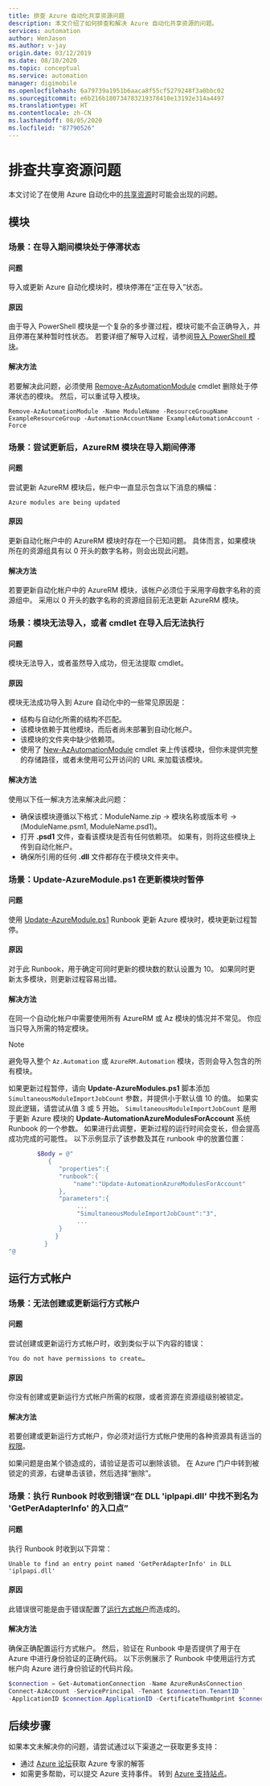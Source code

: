 ```yaml
---
title: 排查 Azure 自动化共享资源问题
description: 本文介绍了如何排查和解决 Azure 自动化共享资源的问题。
services: automation
author: WenJason
ms.author: v-jay
origin.date: 03/12/2019
ms.date: 08/10/2020
ms.topic: conceptual
ms.service: automation
manager: digimobile
ms.openlocfilehash: 6a79739a1951b6aaca8f55cf5279248f3a0bbc02
ms.sourcegitcommit: e6b216b180734783219378410e13192e314a4497
ms.translationtype: HT
ms.contentlocale: zh-CN
ms.lasthandoff: 08/05/2020
ms.locfileid: "87790526"
---
```

# <a name="troubleshoot-shared-resource-issues"></a>排查共享资源问题

本文讨论了在使用 Azure 自动化中的[共享资源](../automation-intro.md#shared-resources)时可能会出现的问题。

## <a name="modules"></a>模块

### <a name="scenario-a-module-is-stuck-during-import"></a><a name="module-stuck-importing"></a>场景：在导入期间模块处于停滞状态

#### <a name="issue"></a>问题

导入或更新 Azure 自动化模块时，模块停滞在“正在导入”状态。

#### <a name="cause"></a>原因

由于导入 PowerShell 模块是一个复杂的多步骤过程，模块可能不会正确导入，并且停滞在某种暂时性状态。 若要详细了解导入过程，请参阅[导入 PowerShell 模块](https://docs.microsoft.com/powershell/scripting/developer/module/importing-a-powershell-module#the-importing-process)。

#### <a name="resolution"></a>解决方法

若要解决此问题，必须使用 [Remove-AzAutomationModule](https://docs.microsoft.com/powershell/module/Az.Automation/Remove-AzAutomationModule?view=azps-3.7.0) cmdlet 删除处于停滞状态的模块。 然后，可以重试导入模块。

```azurepowershell
Remove-AzAutomationModule -Name ModuleName -ResourceGroupName ExampleResourceGroup -AutomationAccountName ExampleAutomationAccount -Force
```

### <a name="scenario-azurerm-modules-are-stuck-during-import-after-an-update-attempt"></a><a name="update-azure-modules-importing"></a>场景：尝试更新后，AzureRM 模块在导入期间停滞

#### <a name="issue"></a>问题

尝试更新 AzureRM 模块后，帐户中一直显示包含以下消息的横幅：

```error
Azure modules are being updated
```

#### <a name="cause"></a>原因

更新自动化帐户中的 AzureRM 模块时存在一个已知问题。 具体而言，如果模块所在的资源组具有以 0 开头的数字名称，则会出现此问题。

#### <a name="resolution"></a>解决方法

若要更新自动化帐户中的 AzureRM 模块，该帐户必须位于采用字母数字名称的资源组中。 采用以 0 开头的数字名称的资源组目前无法更新 AzureRM 模块。

### <a name="scenario-module-fails-to-import-or-cmdlets-cant-be-executed-after-importing"></a><a name="module-fails-to-import"></a>场景：模块无法导入，或者 cmdlet 在导入后无法执行

#### <a name="issue"></a>问题

模块无法导入，或者虽然导入成功，但无法提取 cmdlet。

#### <a name="cause"></a>原因

模块无法成功导入到 Azure 自动化中的一些常见原因是：

* 结构与自动化所需的结构不匹配。
* 该模块依赖于其他模块，而后者尚未部署到自动化帐户。
* 该模块的文件夹中缺少依赖项。
* 使用了 [New-AzAutomationModule](https://docs.microsoft.com/powershell/module/Az.Automation/New-AzAutomationModule?view=azps-3.7.0) cmdlet 来上传该模块，但你未提供完整的存储路径，或者未使用可公开访问的 URL 来加载该模块。

#### <a name="resolution"></a>解决方法

使用以下任一解决方法来解决此问题：

* 确保该模块遵循以下格式：ModuleName.zip -> 模块名称或版本号 -> (ModuleName.psm1, ModuleName.psd1)。
* 打开 **.psd1** 文件，查看该模块是否有任何依赖项。 如果有，则将这些模块上传到自动化帐户。
* 确保所引用的任何 **.dll** 文件都存在于模块文件夹中。

### <a name="scenario-update-azuremoduleps1-suspends-when-updating-modules"></a><a name="all-modules-suspended"></a>场景：Update-AzureModule.ps1 在更新模块时暂停

#### <a name="issue"></a>问题

使用 [Update-AzureModule.ps1](https://github.com/azureautomation/runbooks/blob/master/Utility/ARM/Update-AzureModule.ps1) Runbook 更新 Azure 模块时，模块更新过程暂停。

#### <a name="cause"></a>原因

对于此 Runbook，用于确定可同时更新的模块数的默认设置为 10。 如果同时更新太多模块，则更新过程容易出错。

#### <a name="resolution"></a>解决方法

在同一个自动化帐户中需要使用所有 AzureRM 或 Az 模块的情况并不常见。 你应当只导入所需的特定模块。

> [!NOTE]
> 避免导入整个 `Az.Automation` 或 `AzureRM.Automation` 模块，否则会导入包含的所有模块。

如果更新过程暂停，请向 **Update-AzureModules.ps1** 脚本添加 `SimultaneousModuleImportJobCount` 参数，并提供小于默认值 10 的值。 如果实现此逻辑，请尝试从值 3 或 5 开始。 `SimultaneousModuleImportJobCount` 是用于更新 Azure 模块的 **Update-AutomationAzureModulesForAccount** 系统 Runbook 的一个参数。 如果进行此调整，更新过程的运行时间会变长，但会提高成功完成的可能性。 以下示例显示了该参数及其在 runbook 中的放置位置：

 ```powershell
         $Body = @"
            {
               "properties":{
               "runbook":{
                   "name":"Update-AutomationAzureModulesForAccount"
               },
               "parameters":{
                    ...
                    "SimultaneousModuleImportJobCount":"3",
                    ... 
               }
              }
           }
"@
```

## <a name="run-as-accounts"></a>运行方式帐户

### <a name="scenario-youre-unable-to-create-or-update-a-run-as-account"></a><a name="unable-create-update"></a>场景：无法创建或更新运行方式帐户

#### <a name="issue"></a>问题

尝试创建或更新运行方式帐户时，收到类似于以下内容的错误：

```error
You do not have permissions to create…
```

#### <a name="cause"></a>原因

你没有创建或更新运行方式帐户所需的权限，或者资源在资源组级别被锁定。

#### <a name="resolution"></a>解决方法

若要创建或更新运行方式帐户，你必须对运行方式帐户使用的各种资源具有适当的[权限](../manage-runas-account.md#permissions)。 

如果问题是由某个锁造成的，请验证是否可以删除该锁。 在 Azure 门户中转到被锁定的资源，右键单击该锁，然后选择“删除”。

### <a name="scenario-you-receive-the-error-unable-to-find-an-entry-point-named-getperadapterinfo-in-dll-iplpapidll-when-executing-a-runbook"></a><a name="iphelper"></a>场景：执行 Runbook 时收到错误“在 DLL 'iplpapi.dll' 中找不到名为 'GetPerAdapterInfo' 的入口点”

#### <a name="issue"></a>问题

执行 Runbook 时收到以下异常：

```error
Unable to find an entry point named 'GetPerAdapterInfo' in DLL 'iplpapi.dll'
```

#### <a name="cause"></a>原因

此错误很可能是由于错误配置了[运行方式帐户](../manage-runas-account.md)而造成的。

#### <a name="resolution"></a>解决方法

确保正确配置运行方式帐户。 然后，验证在 Runbook 中是否提供了用于在 Azure 中进行身份验证的正确代码。 以下示例展示了 Runbook 中使用运行方式帐户向 Azure 进行身份验证的代码片段。

```powershell
$connection = Get-AutomationConnection -Name AzureRunAsConnection
Connect-AzAccount -ServicePrincipal -Tenant $connection.TenantID `
-ApplicationID $connection.ApplicationID -CertificateThumbprint $connection.CertificateThumbprint -Environment AzureChinaCloud
```

## <a name="next-steps"></a>后续步骤

如果本文未解决你的问题，请尝试通过以下渠道之一获取更多支持：

* 通过 [Azure 论坛](https://social.msdn.microsoft.com/Forums/zh-cn/home)获取 Azure 专家的解答
* 如需更多帮助，可以提交 Azure 支持事件。 转到 [Azure 支持站点](https://www.azure.cn/support/)。

